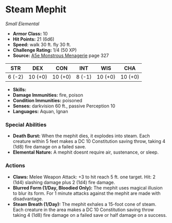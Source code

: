 # Steam Mephit

*Small* *Elemental*

- **Armor Class:** 10
- **Hit Points:** 21 (6d6)
- **Speed:** walk 30 ft. fly 30 ft.
- **Challenge Rating:** 1/4 (50 XP)
- **Source:** [A5e Monstrous Menagerie](https://enpublishingrpg.com/products/level-up-monstrous-menagerie-a5e) page 327

| STR | DEX | CON | INT | WIS | CHA |
| --- | --- | --- | --- | --- | --- |
| 6 (-2) | 10 (+0) | 10 (+0) | 8 (-1) | 10 (+0) | 10 (+0) |

- **Skills:** 
- **Damage Immunities:** fire, poison
- **Condition Immunities:** poisoned
- **Senses:** darkvision 60 ft., passive Perception 10
- **Languages:** Aquan, Ignan
### Special Abilities
- **Death Burst:** When the mephit dies, it explodes into steam. Each creature within 5 feet makes a DC 10 Constitution saving throw, taking 4 (1d8) fire damage on a failed save.
- **Elemental Nature:** A mephit doesnt require air, sustenance, or sleep.
### Actions
- **Claws:** Melee Weapon Attack: +3 to hit  reach 5 ft.  one target. Hit: 2 (1d4) slashing damage plus 2 (1d4) fire damage.
- **Blurred Form (1/Day, Bloodied Only):** The mephit uses magical illusion to blur its form. For 1 minute  attacks against the mephit are made with disadvantage.
- **Steam Breath (1/Day):** The mephit exhales a 15-foot cone of steam. Each creature in the area makes a DC 10 Constitution saving throw  taking 4 (1d8) fire damage on a failed save or half damage on a success.


